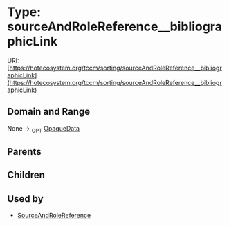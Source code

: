 
# Type: sourceAndRoleReference__bibliographicLink




URI: [https://hotecosystem.org/tccm/sorting/sourceAndRoleReference__bibliographicLink](https://hotecosystem.org/tccm/sorting/sourceAndRoleReference__bibliographicLink)


## Domain and Range

None ->  <sub>OPT</sub> [OpaqueData](OpaqueData.md)

## Parents


## Children


## Used by

 * [SourceAndRoleReference](SourceAndRoleReference.md)
